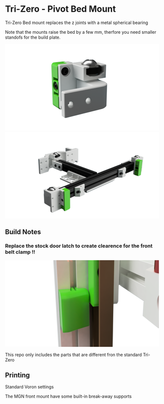 # Tri-Zero - Pivot Bed Mount

Tri-Zero Bed mount replaces the z joints with a metal spherical bearing

Note that the mounts raise the bed by a few mm, therfore you need smaller standofs for the build plate.


![P_M](Images/Detail.png)
![P_M](Images/T0_GE5C_Bed_Mount.png)

## Build Notes

### Replace the stock door latch to create clearence for the front belt clamp !!

![LOatch](./Images/Latch.png)


This repo only includes the parts that are different fron the standard Tri-Zero

## Printing

Standard Voron settings

The MGN front mount have some built-in break-away supports